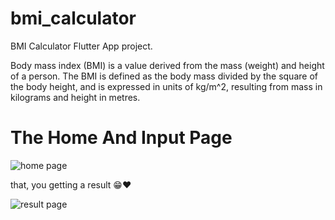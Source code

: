 # bmi_calculator

BMI Calculator Flutter App project.

Body mass index (BMI) is a value derived from the mass (weight) and height of a person. The BMI is defined as the body mass divided by the square of the body height, and is expressed in units of kg/m^2, resulting from mass in kilograms and height in metres.

# The Home And Input Page 

![home page](https://user-images.githubusercontent.com/50595493/138384303-f9f78c33-6929-47fe-a726-1d510372d78b.jpeg)

that, you getting a result 😁❤

![result page](https://user-images.githubusercontent.com/50595493/138384301-04215d6a-7688-4a7b-ba85-7993cd8ce644.jpeg)

